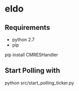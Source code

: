 # eldo

## Requirements
* python 2.7
* pip

pip install CMRESHandler

## Start Polling with

python src/start_polling_ticker.py
